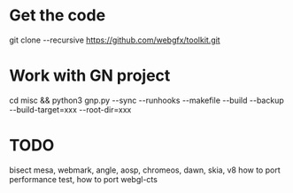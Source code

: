 # Get the code
git clone --recursive https://github.com/webgfx/toolkit.git

# Work with GN project
cd misc && python3 gnp.py --sync --runhooks --makefile --build --backup --build-target=xxx --root-dir=xxx

# TODO
bisect mesa, webmark, angle, aosp, chromeos, dawn, skia, v8
how to port performance test, how to port webgl-cts
